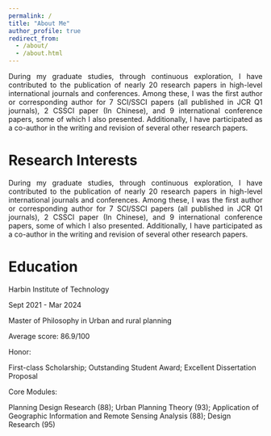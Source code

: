 ```yaml
---
permalink: /
title: "About Me"
author_profile: true
redirect_from: 
  - /about/
  - /about.html
---
```


<div class="col-sm-9" style="display: flex; align-items: center; padding-left: 0px; text-align: justify;">
During my graduate studies, through continuous exploration, I have contributed to the publication of nearly 20 research papers in high-level international journals and conferences. Among these, I was the first author or corresponding author for 7 SCI/SSCI papers (all published in JCR Q1 journals), 2 CSSCI paper (In Chinese), and 9 international conference papers, some of which I also presented. Additionally, I have participated as a co-author in the writing and revision of several other research papers.
 </div>

Research Interests
======
<div class="col-sm-9" style="display: flex; align-items: center; padding-left: 0px; text-align: justify;">
During my graduate studies, through continuous exploration, I have contributed to the publication of nearly 20 research papers in high-level international journals and conferences. Among these, I was the first author or corresponding author for 7 SCI/SSCI papers (all published in JCR Q1 journals), 2 CSSCI paper (In Chinese), and 9 international conference papers, some of which I also presented. Additionally, I have participated as a co-author in the writing and revision of several other research papers.
 </div>
 
Education
======

<div class="container">
    <div class="row">
        <div>
            <p class="highlight">Harbin Institute of Technology</p>
        </div>
        <div>
            <p>Sept 2021 - Mar 2024</p>
        </div>
    </div>
    <div class="row">
        <div>
            <p>Master of Philosophy in Urban and rural planning</p>
            <p>Average score: 86.9/100</p>
        </div>
    </div>
    <div class="row">
        <div>
            <p class="highlight">Honor:</p>
            <p>First-class Scholarship; Outstanding Student Award; Excellent Dissertation Proposal</p>
        </div>
    </div>
    <div class="row">
        <div>
            <p class="highlight">Core Modules:</p>
            <p>Planning Design Research (88); Urban Planning Theory (93); Application of Geographic Information and Remote Sensing Analysis (88); Design Research (95)</p>
        </div>
    </div>
</div>

